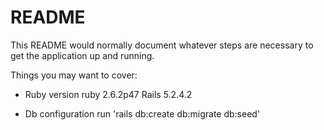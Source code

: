 # README

This README would normally document whatever steps are necessary to get the
application up and running.

Things you may want to cover:

* Ruby version
ruby 2.6.2p47
Rails 5.2.4.2

* Db configuration
run 'rails db:create db:migrate db:seed'